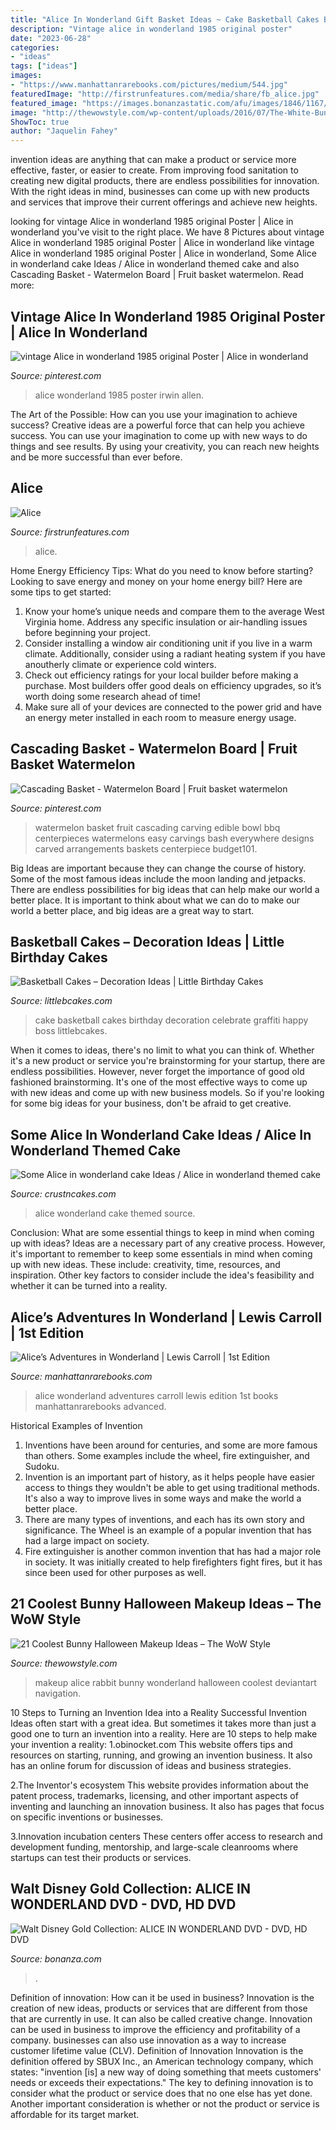```yaml
---
title: "Alice In Wonderland Gift Basket Ideas ~ Cake Basketball Cakes Birthday Decoration Celebrate Graffiti Happy Boss Littlebcakes"
description: "Vintage alice in wonderland 1985 original poster"
date: "2023-06-28"
categories:
- "ideas"
tags: ["ideas"]
images:
- "https://www.manhattanrarebooks.com/pictures/medium/544.jpg"
featuredImage: "http://firstrunfeatures.com/media/share/fb_alice.jpg"
featured_image: "https://images.bonanzastatic.com/afu/images/1846/1167/14/alice_in_wonderland_dvd.jpg"
image: "http://thewowstyle.com/wp-content/uploads/2016/07/The-White-Bunny-Halloween-Makeup.jpg"
ShowToc: true
author: "Jaquelin Fahey"
---
```



invention ideas are anything that can make a product or service more effective, faster, or easier to create. From improving food sanitation to creating new digital products, there are endless possibilities for innovation. With the right ideas in mind, businesses can come up with new products and services that improve their current offerings and achieve new heights.

	

		
looking for vintage Alice in wonderland 1985 original Poster | Alice in wonderland you've visit to the right place. We have 8 Pictures about vintage Alice in wonderland 1985 original Poster | Alice in wonderland like vintage Alice in wonderland 1985 original Poster | Alice in wonderland, Some Alice in wonderland cake Ideas / Alice in wonderland themed cake and also Cascading Basket - Watermelon Board | Fruit basket watermelon. Read more:
		
    
## Vintage Alice In Wonderland 1985 Original Poster | Alice In Wonderland

<img loading=lazy src="https://i.pinimg.com/originals/ec/4f/f2/ec4ff2d476be24238764690965ba641a.jpg" onerror="this.onerror=null;this.src='https://tse3.mm.bing.net/th?id=OIP.2wUJqmpAm_ZjqLgsTZGrZwHaJ4&amp;pid=15.1';" alt="vintage Alice in wonderland 1985 original Poster | Alice in wonderland">

_Source: pinterest.com_

>alice wonderland 1985 poster irwin allen. 

	

The Art of the Possible: How can you use your imagination to achieve success?
Creative ideas are a powerful force that can help you achieve success. You can use your imagination to come up with new ways to do things and see results. By using your creativity, you can reach new heights and be more successful than ever before.

    
## Alice

<img loading=lazy src="http://firstrunfeatures.com/media/share/fb_alice.jpg" onerror="this.onerror=null;this.src='https://tse3.mm.bing.net/th?id=OIP.Dc8UCMxAgViw1CxJlt1mPwHaD3&amp;pid=15.1';" alt="Alice">

_Source: firstrunfeatures.com_

>alice. 

	

Home Energy Efficiency Tips: What do you need to know before starting?
Looking to save energy and money on your home energy bill? Here are some tips to get started: 
1. Know your home’s unique needs and compare them to the average West Virginia home. Address any specific insulation or air-handling issues before beginning your project. 
2. Consider installing a window air conditioning unit if you live in a warm climate. Additionally, consider using a radiant heating system if you have anoutherly climate or experience cold winters. 
3. Check out efficiency ratings for your local builder before making a purchase. Most builders offer good deals on efficiency upgrades, so it’s worth doing some research ahead of time! 
4. Make sure all of your devices are connected to the power grid and have an energy meter installed in each room to measure energy usage.

    
## Cascading Basket - Watermelon Board | Fruit Basket Watermelon

<img loading=lazy src="https://i.pinimg.com/736x/f4/e6/cc/f4e6cc1273c06bd64bdd3a1a3fcb01d4--watermelon-fruit-baskets-watermelon-bowl.jpg" onerror="this.onerror=null;this.src='https://tse2.mm.bing.net/th?id=OIP.zBbwQyPdVvICVRd22p3v5gHaHZ&amp;pid=15.1';" alt="Cascading Basket - Watermelon Board | Fruit basket watermelon">

_Source: pinterest.com_

>watermelon basket fruit cascading carving edible bowl bbq centerpieces watermelons easy carvings bash everywhere designs carved arrangements baskets centerpiece budget101. 

	

Big Ideas are important because they can change the course of history. Some of the most famous ideas include the moon landing and jetpacks. There are endless possibilities for big ideas that can help make our world a better place. It is important to think about what we can do to make our world a better place, and big ideas are a great way to start.

    
## Basketball Cakes – Decoration Ideas | Little Birthday Cakes

<img loading=lazy src="http://www.littlebcakes.com/wp-content/uploads/2014/01/Basketball-Cake-Pictures.jpg" onerror="this.onerror=null;this.src='https://tse3.mm.bing.net/th?id=OIP.i8u2vdXfziu3S4OK0bbCmAHaE8&amp;pid=15.1';" alt="Basketball Cakes – Decoration Ideas | Little Birthday Cakes">

_Source: littlebcakes.com_

>cake basketball cakes birthday decoration celebrate graffiti happy boss littlebcakes. 

	

When it comes to ideas, there's no limit to what you can think of. Whether it's a new product or service you're brainstorming for your startup, there are endless possibilities. However, never forget the importance of good old fashioned brainstorming. It's one of the most effective ways to come up with new ideas and come up with new business models. So if you're looking for some big ideas for your business, don't be afraid to get creative.

    
## Some Alice In Wonderland Cake Ideas / Alice In Wonderland Themed Cake

<img loading=lazy src="http://www.crustncakes.com/blog/wp-content/uploads/2015/06/177fc260ae5e482a651ec68c949736e1.jpg" onerror="this.onerror=null;this.src='https://tse4.mm.bing.net/th?id=OIP.i7JooNT5jrF6RrwT_ueoCgHaJ_&amp;pid=15.1';" alt="Some Alice in wonderland cake Ideas / Alice in wonderland themed cake">

_Source: crustncakes.com_

>alice wonderland cake themed source. 

	

Conclusion: What are some essential things to keep in mind when coming up with ideas?
Ideas are a necessary part of any creative process. However, it's important to remember to keep some essentials in mind when coming up with new ideas. These include: creativity, time, resources, and inspiration. Other key factors to consider include the idea's feasibility and whether it can be turned into a reality.

    
## Alice’s Adventures In Wonderland | Lewis Carroll | 1st Edition

<img loading=lazy src="https://www.manhattanrarebooks.com/pictures/medium/544.jpg" onerror="this.onerror=null;this.src='https://tse4.mm.bing.net/th?id=OIP.4n32RcwmWTRUt6CBVYikXAHaKd&amp;pid=15.1';" alt="Alice’s Adventures in Wonderland | Lewis Carroll | 1st Edition">

_Source: manhattanrarebooks.com_

>alice wonderland adventures carroll lewis edition 1st books manhattanrarebooks advanced. 

	

Historical Examples of Invention
1. Inventions have been around for centuries, and some are more famous than others. Some examples include the wheel, fire extinguisher, and Sudoku.
2. Invention is an important part of history, as it helps people have easier access to things they wouldn't be able to get using traditional methods. It's also a way to improve lives in some ways and make the world a better place.
3. There are many types of inventions, and each has its own story and significance. The Wheel is an example of a popular invention that has had a large impact on society.
4. Fire extinguisher is another common invention that has had a major role in society. It was initially created to help firefighters fight fires, but it has since been used for other purposes as well.

    
## 21 Coolest Bunny Halloween Makeup Ideas – The WoW Style

<img loading=lazy src="http://thewowstyle.com/wp-content/uploads/2016/07/The-White-Bunny-Halloween-Makeup.jpg" onerror="this.onerror=null;this.src='https://tse1.mm.bing.net/th?id=OIP.Crc2cjungsk_NqqfhxddswHaLH&amp;pid=15.1';" alt="21 Coolest Bunny Halloween Makeup Ideas – The WoW Style">

_Source: thewowstyle.com_

>makeup alice rabbit bunny wonderland halloween coolest deviantart navigation. 

	

10 Steps to Turning an Invention Idea into a Reality
Successful Invention Ideas often start with a great idea. But sometimes it takes more than just a good one to turn an invention into a reality. Here are 10 steps to help make your invention a reality:
1.obinocket.com This website offers tips and resources on starting, running, and growing an invention business. It also has an online forum for discussion of ideas and business strategies.

2.The Inventor's ecosystem This website provides information about the patent process, trademarks, licensing, and other important aspects of inventing and launching an innovation business. It also has pages that focus on specific inventions or businesses.

3.Innovation incubation centers These centers offer access to research and development funding, mentorship, and large-scale cleanrooms where startups can test their products or services.

    
## Walt Disney Gold Collection: ALICE IN WONDERLAND DVD - DVD, HD DVD

<img loading=lazy src="https://images.bonanzastatic.com/afu/images/1846/1167/14/alice_in_wonderland_dvd.jpg" onerror="this.onerror=null;this.src='https://tse1.mm.bing.net/th?id=OIP.jPgIifnjD1Us3Qky1RW9DQHaKU&amp;pid=15.1';" alt="Walt Disney Gold Collection: ALICE IN WONDERLAND DVD - DVD, HD DVD">

_Source: bonanza.com_

>. 

	

Definition of innovation: How can it be used in business?
Innovation is the creation of new ideas, products or services that are different from those that are currently in use. It can also be called creative change. Innovation can be used in business to improve the efficiency and profitability of a company. businesses can also use innovation as a way to increase customer lifetime value (CLV). Definition of Innovation
Innovation is the definition offered by SBUX Inc., an American technology company, which states: "invention [is] a new way of doing something that meets customers' needs or exceeds their expectations." The key to defining innovation is to consider what the product or service does that no one else has yet done. Another important consideration is whether or not the product or service is affordable for its target market.


